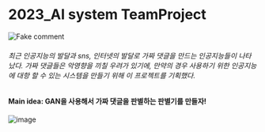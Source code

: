 # 2023_AI system TeamProject

![Fake comment](https://github.com/PG-RDC/TeamProject/assets/130644995/631b4dc6-cbca-474d-a64a-ad8ac68f8c23)

###### 최근 인공지능의 발달과 sns, 인터넷의 발달로 가짜 댓글을 만드는 인공지능들이 나타났다. 가짜 댓글들은 악영향을 끼칠 우려가 있기에, 만약의 경우 사용하기 위한 인공지능에 대항 할 수 있는 시스템을 만들기 위해 이 프로젝트를 기획했다.

#### Main idea: GAN을 사용해서 가짜 댓글을 판별하는 판별기를 만들자!
![image](https://github.com/PG-RDC/TeamProject/assets/130644995/960762a3-7d18-4b8e-9a16-c9901aa0a8d1)

